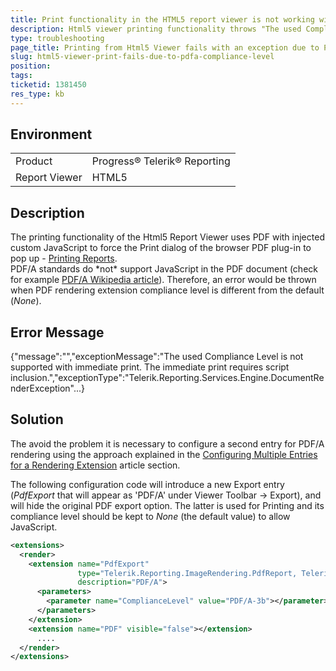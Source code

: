 ```yaml
---
title: Print functionality in the HTML5 report viewer is not working with PDF/A compliance level
description: Html5 viewer printing functionality throws "The used Compliance Level is not supported with immediate print" when PDF compliance level is not the default (None)
type: troubleshooting
page_title: Printing from Html5 Viewer fails with an exception due to PDF/A compliance
slug: html5-viewer-print-fails-due-to-pdfa-compliance-level
position: 
tags: 
ticketid: 1381450
res_type: kb
---
```


## Environment
<table>
	<tr>
		<td>Product</td>
		<td>Progress® Telerik® Reporting</td>
	</tr>
	<tr>
		<td>Report Viewer</td>
		<td>HTML5</td>
	</tr>
</table>


## Description
The printing functionality of the Html5 Report Viewer uses PDF with injected custom JavaScript to force the Print dialog of the browser PDF plug-in to pop up - [Printing Reports](https://docs.telerik.com/reporting/html5-report-viewer-direct-print).  
PDF/A standards do \*not\* support JavaScript in the PDF document (check for example [PDF/A Wikipedia article](https://en.wikipedia.org/wiki/PDF/A)). Therefore, an error would be thrown when PDF rendering extension compliance level is different from the default (_None_).

## Error Message
{"message":"","exceptionMessage":"The used Compliance Level is not supported with immediate print. The immediate print requires script inclusion.","exceptionType":"Telerik.Reporting.Services.Engine.DocumentRenderException"...}

## Solution
The avoid the problem it is necessary to configure a second entry for PDF/A rendering using the approach explained in the [Configuring Multiple Entries for a Rendering Extension](https://docs.telerik.com/reporting/configuring-telerik-reporting-extensions#configuring-multiple-entries-for-a-rendering-extension) article section.  
  
The following configuration code will introduce a new Export entry (_PdfExport_ that will appear as 'PDF/A' under Viewer Toolbar -\> Export), and will hide the original PDF export option. The latter is used for Printing and its compliance level should be kept to _None_ (the default value) to allow JavaScript.   
  
```xml
<extensions>
  <render>
    <extension name="PdfExport"
               type="Telerik.Reporting.ImageRendering.PdfReport, Telerik.Reporting, Version=12.2.18.1129, Culture=neutral, PublicKeyToken=a9d7983dfcc261be"
               description="PDF/A">
      <parameters>
        <parameter name="ComplianceLevel" value="PDF/A-3b"></parameter>
      </parameters>
    </extension>
    <extension name="PDF" visible="false"></extension>
      ....
  </render>
</extensions>
```
